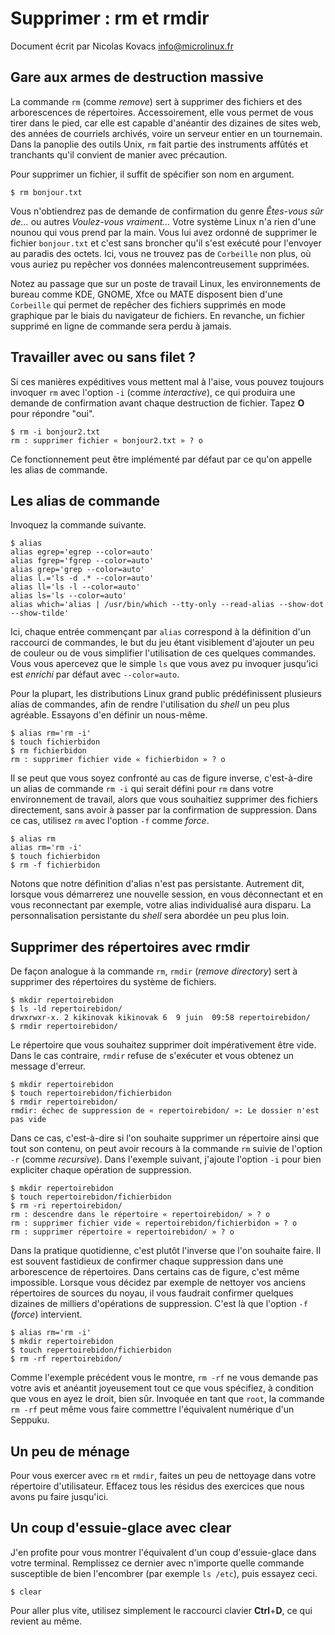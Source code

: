 Supprimer : rm et rmdir
=======================

Document écrit par Nicolas Kovacs <info@microlinux.fr>

Gare aux armes de destruction massive
-------------------------------------

La commande `rm` (comme *remove*) sert à supprimer des fichiers et des
arborescences de répertoires. Accessoirement, elle vous permet de vous tirer
dans le pied, car elle est capable d'anéantir des dizaines de sites web, des
années de courriels archivés, voire un serveur entier en un tournemain. Dans la
panoplie des outils Unix, `rm` fait partie des instruments affûtés et
tranchants qu'il convient de manier avec précaution. 

Pour supprimer un fichier, il suffit de spécifier son nom en argument.

```
$ rm bonjour.txt
```

Vous n'obtiendrez pas de demande de confirmation du genre *Êtes-vous sûr de...*
ou autres *Voulez-vous vraiment...* Votre système Linux n'a rien d'une nounou
qui vous prend par la main. Vous lui avez ordonné de supprimer le fichier
`bonjour.txt` et c'est sans broncher qu'il s'est exécuté pour l'envoyer au
paradis des octets. Ici, vous ne trouvez pas de `Corbeille` non plus, où vous
auriez pu repêcher vos données malencontreusement supprimées.

Notez au passage que sur un poste de travail Linux, les environnements de
bureau comme KDE, GNOME, Xfce ou MATE disposent bien d'une `Corbeille` qui
permet de repêcher des fichiers supprimés en mode graphique par le biais du
navigateur de fichiers. En revanche, un fichier supprimé en ligne de commande
sera perdu à jamais. 


Travailler avec ou sans filet ?
-------------------------------

Si ces manières expéditives vous mettent mal à l'aise, vous pouvez toujours
invoquer `rm` avec l'option `-i` (comme *interactive*), ce qui produira une
demande de confirmation avant chaque destruction de fichier. Tapez **O** pour
répondre "oui".

```
$ rm -i bonjour2.txt 
rm : supprimer fichier « bonjour2.txt » ? o
```

Ce fonctionnement peut être implémenté par défaut par ce qu'on appelle les
alias de commande. 


Les alias de commande
---------------------

Invoquez la commande suivante.

```
$ alias
alias egrep='egrep --color=auto'
alias fgrep='fgrep --color=auto'
alias grep='grep --color=auto'
alias l.='ls -d .* --color=auto'
alias ll='ls -l --color=auto'
alias ls='ls --color=auto'
alias which='alias | /usr/bin/which --tty-only --read-alias --show-dot --show-tilde'
```

Ici, chaque entrée commençant par `alias` correspond à la définition d'un
raccourci de commandes, le but du jeu étant visiblement d'ajouter un peu de
couleur ou de vous simplifier l'utilisation de ces quelques commandes. Vous
vous apercevez que le simple `ls` que vous avez pu invoquer jusqu'ici est
*enrichi* par défaut avec `--color=auto`.

Pour la plupart, les distributions Linux grand public prédéfinissent plusieurs
alias de commandes, afin de rendre l'utilisation du *shell* un peu plus
agréable. Essayons d'en définir un nous-même.

```
$ alias rm='rm -i'
$ touch fichierbidon
$ rm fichierbidon 
rm : supprimer fichier vide « fichierbidon » ? o
```

Il se peut que vous soyez confronté au cas de figure inverse, c'est-à-dire un
alias de commande `rm -i` qui serait défini pour `rm` dans votre environnement
de travail, alors que vous souhaitiez supprimer des fichiers directement, sans
avoir à passer par la confirmation de suppression. Dans ce cas, utilisez `rm`
avec l'option `-f` comme *force*.

```
$ alias rm
alias rm='rm -i'
$ touch fichierbidon
$ rm -f fichierbidon
```

Notons que notre définition d'alias n'est pas persistante. Autrement dit,
lorsque vous démarrerez une nouvelle session, en vous déconnectant et en vous
reconnectant par exemple, votre alias individualisé aura disparu. La
personnalisation persistante du *shell* sera abordée un peu plus loin.


Supprimer des répertoires avec rmdir
------------------------------------

De façon analogue à la commande `rm`, `rmdir` (*remove directory*) sert à
supprimer des répertoires du système de fichiers.

```
$ mkdir repertoirebidon
$ ls -ld repertoirebidon/
drwxrwxr-x. 2 kikinovak kikinovak 6  9 juin  09:58 repertoirebidon/
$ rmdir repertoirebidon/
```

Le répertoire que vous souhaitez supprimer doit impérativement être vide. Dans
le cas contraire, `rmdir` refuse de s'exécuter et vous obtenez un message
d'erreur.

```
$ mkdir repertoirebidon
$ touch repertoirebidon/fichierbidon
$ rmdir repertoirebidon/
rmdir: échec de suppression de « repertoirebidon/ »: Le dossier n'est pas vide
```

Dans ce cas, c'est-à-dire si l'on souhaite supprimer un répertoire ainsi que
tout son contenu, on peut avoir recours à la commande `rm` suivie de l'option
`-r` (comme *recursive*). Dans l'exemple suivant, j'ajoute l'option `-i` pour
bien expliciter chaque opération de suppression.

```
$ mkdir repertoirebidon
$ touch repertoirebidon/fichierbidon
$ rm -ri repertoirebidon/
rm : descendre dans le répertoire « repertoirebidon/ » ? o
rm : supprimer fichier vide « repertoirebidon/fichierbidon » ? o
rm : supprimer répertoire « repertoirebidon/ » ? o
```

Dans la pratique quotidienne, c'est plutôt l'inverse que l'on souhaite faire.
Il est souvent fastidieux de confirmer chaque suppression dans une arborescence
de répertoires. Dans certains cas de figure, c'est même impossible. Lorsque
vous décidez par exemple de nettoyer vos anciens répertoires de sources du
noyau, il vous faudrait confirmer quelques dizaines de milliers d'opérations de
suppression. C'est là que l'option `-f` (*force*) intervient. 

```
$ alias rm='rm -i'
$ mkdir repertoirebidon
$ touch repertoirebidon/fichierbidon
$ rm -rf repertoirebidon/
```

Comme l'exemple précédent vous le montre, `rm -rf` ne vous demande pas votre
avis et anéantit joyeusement tout ce que vous spécifiez, à condition que vous
en ayez le droit, bien sûr. Invoquée en tant que `root`, la commande `rm -rf`
peut même vous faire commettre l'équivalent numérique d'un Seppuku. 


Un peu de ménage
----------------

Pour vous exercer avec `rm` et `rmdir`, faites un peu de nettoyage dans votre
répertoire d'utilisateur. Effacez tous les résidus des exercices que nous avons
pu faire jusqu'ici. 


Un coup d'essuie-glace avec clear
---------------------------------

J'en profite pour vous montrer l'équivalent d'un coup d'essuie-glace dans votre
terminal. Remplissez ce dernier avec n'importe quelle commande susceptible de
bien l'encombrer (par exemple `ls /etc`), puis essayez ceci.

```
$ clear
```

Pour aller plus vite, utilisez simplement le raccourci clavier **Ctrl**+**D**,
ce qui revient au même.



